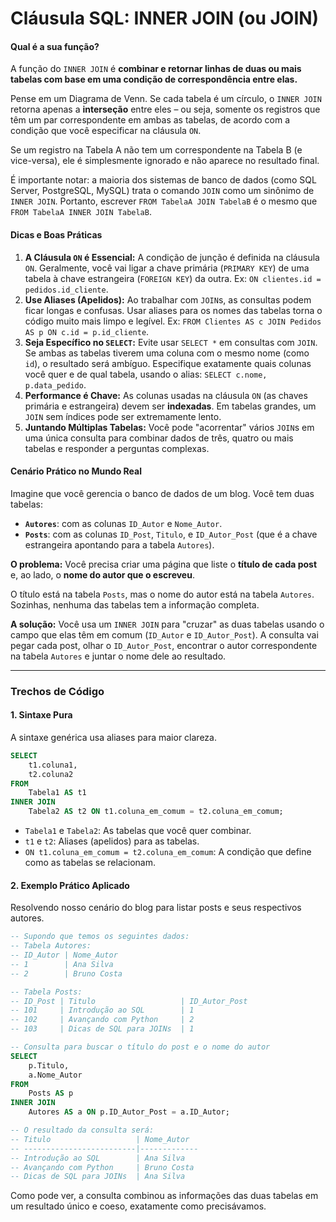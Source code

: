 # **Cláusula SQL: INNER JOIN (ou JOIN)**

#### **Qual é a sua função?**

A função do `INNER JOIN` é **combinar e retornar linhas de duas ou mais tabelas com base em uma condição de correspondência entre elas.**

Pense em um Diagrama de Venn. Se cada tabela é um círculo, o `INNER JOIN` retorna apenas a **interseção** entre eles – ou seja, somente os registros que têm um par correspondente em ambas as tabelas, de acordo com a condição que você especificar na cláusula `ON`.

Se um registro na Tabela A não tem um correspondente na Tabela B (e vice-versa), ele é simplesmente ignorado e não aparece no resultado final.

É importante notar: a maioria dos sistemas de banco de dados (como SQL Server, PostgreSQL, MySQL) trata o comando `JOIN` como um sinônimo de `INNER JOIN`. Portanto, escrever `FROM TabelaA JOIN TabelaB` é o mesmo que `FROM TabelaA INNER JOIN TabelaB`.

#### **Dicas e Boas Práticas**

1.  **A Cláusula `ON` é Essencial:** A condição de junção é definida na cláusula `ON`. Geralmente, você vai ligar a chave primária (`PRIMARY KEY`) de uma tabela à chave estrangeira (`FOREIGN KEY`) da outra. Ex: `ON clientes.id = pedidos.id_cliente`.
2.  **Use Aliases (Apelidos):** Ao trabalhar com `JOIN`s, as consultas podem ficar longas e confusas. Usar aliases para os nomes das tabelas torna o código muito mais limpo e legível. Ex: `FROM Clientes AS c JOIN Pedidos AS p ON c.id = p.id_cliente`.
3.  **Seja Específico no `SELECT`:** Evite usar `SELECT *` em consultas com `JOIN`. Se ambas as tabelas tiverem uma coluna com o mesmo nome (como `id`), o resultado será ambíguo. Especifique exatamente quais colunas você quer e de qual tabela, usando o alias: `SELECT c.nome, p.data_pedido`.
4.  **Performance é Chave:** As colunas usadas na cláusula `ON` (as chaves primária e estrangeira) devem ser **indexadas**. Em tabelas grandes, um `JOIN` sem índices pode ser extremamente lento.
5.  **Juntando Múltiplas Tabelas:** Você pode "acorrentar" vários `JOIN`s em uma única consulta para combinar dados de três, quatro ou mais tabelas e responder a perguntas complexas.

#### **Cenário Prático no Mundo Real**

Imagine que você gerencia o banco de dados de um blog. Você tem duas tabelas:

  * **`Autores`**: com as colunas `ID_Autor` e `Nome_Autor`.
  * **`Posts`**: com as colunas `ID_Post`, `Titulo`, e `ID_Autor_Post` (que é a chave estrangeira apontando para a tabela `Autores`).

**O problema:** Você precisa criar uma página que liste o **título de cada post** e, ao lado, o **nome do autor que o escreveu**.

O título está na tabela `Posts`, mas o nome do autor está na tabela `Autores`. Sozinhas, nenhuma das tabelas tem a informação completa.

**A solução:** Você usa um `INNER JOIN` para "cruzar" as duas tabelas usando o campo que elas têm em comum (`ID_Autor` e `ID_Autor_Post`). A consulta vai pegar cada post, olhar o `ID_Autor_Post`, encontrar o autor correspondente na tabela `Autores` e juntar o nome dele ao resultado.

-----

### **Trechos de Código**

#### 1\. Sintaxe Pura

A sintaxe genérica usa aliases para maior clareza.

```sql
SELECT
    t1.coluna1,
    t2.coluna2
FROM
    Tabela1 AS t1
INNER JOIN
    Tabela2 AS t2 ON t1.coluna_em_comum = t2.coluna_em_comum;
```

  * `Tabela1` e `Tabela2`: As tabelas que você quer combinar.
  * `t1` e `t2`: Aliases (apelidos) para as tabelas.
  * `ON t1.coluna_em_comum = t2.coluna_em_comum`: A condição que define como as tabelas se relacionam.

#### 2\. Exemplo Prático Aplicado

Resolvendo nosso cenário do blog para listar posts e seus respectivos autores.

```sql
-- Supondo que temos os seguintes dados:
-- Tabela Autores:
-- ID_Autor | Nome_Autor
-- 1        | Ana Silva
-- 2        | Bruno Costa

-- Tabela Posts:
-- ID_Post | Titulo                   | ID_Autor_Post
-- 101     | Introdução ao SQL        | 1
-- 102     | Avançando com Python     | 2
-- 103     | Dicas de SQL para JOINs  | 1

-- Consulta para buscar o título do post e o nome do autor
SELECT
    p.Titulo,
    a.Nome_Autor
FROM
    Posts AS p
INNER JOIN
    Autores AS a ON p.ID_Autor_Post = a.ID_Autor;

-- O resultado da consulta será:
-- Titulo                   | Nome_Autor
-- -------------------------|-------------
-- Introdução ao SQL        | Ana Silva
-- Avançando com Python     | Bruno Costa
-- Dicas de SQL para JOINs  | Ana Silva
```

Como pode ver, a consulta combinou as informações das duas tabelas em um resultado único e coeso, exatamente como precisávamos.
